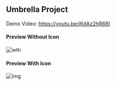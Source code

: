 ## Umbrella Project

Demo Video: https://youtu.be/j6dAz2hR6BI

#### Preview Without Icon

![wth](https://res.cloudinary.com/diijgtg7l/image/upload/v1748697036/gjhcdn3fhehy0gvthukr.png)


#### Preview With Icon

![img](https://res.cloudinary.com/diijgtg7l/image/upload/v1748697259/l2aghnqkynow8ap6idrt.png)
